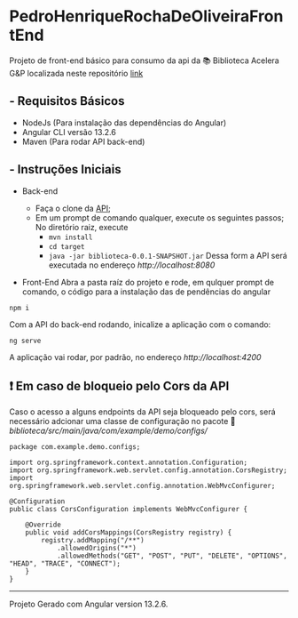 # PedroHenriqueRochaDeOliveiraFrontEnd

Projeto de front-end básico para consumo da api da :books: Biblioteca Acelera G&P localizada neste repositório [link](https://github.com/aceleragep/biblioteca)

## - Requisitos Básicos
 - NodeJs (Para instalação das dependências do Angular)
 - Angular CLI versão 13.2.6
 - Maven (Para rodar API back-end) 

## - Instruções Iniciais

- Back-end
  - Faça o clone da [API](https://github.com/aceleragep/biblioteca);
  - Em um prompt de comando qualquer, execute os seguintes passos;
  No diretório raiz, execute
    - `mvn install`
    - `cd target`
    - `java -jar biblioteca-0.0.1-SNAPSHOT.jar`
   Dessa form a API será executada no endereço _http://localhost:8080_
   
- Front-End
Abra a pasta raíz do projeto e rode, em qulquer prompt de comando, o código para a instalação das de pendências do angular 

`npm i`

Com a API do back-end rodando, inicalize a aplicação com o comando:

`ng serve`

A aplicação vai rodar, por padrão, no endereço _http://localhost:4200_

## :exclamation: Em caso de bloqueio pelo Cors da API
Caso o acesso a alguns endpoints da API seja bloqueado pelo cors, será necessário adcionar uma classe de configuração no pacote :file_folder:_biblioteca/src/main/java/com/example/demo/configs/_

```
package com.example.demo.configs;

import org.springframework.context.annotation.Configuration;
import org.springframework.web.servlet.config.annotation.CorsRegistry;
import org.springframework.web.servlet.config.annotation.WebMvcConfigurer;

@Configuration
public class CorsConfiguration implements WebMvcConfigurer {

    @Override
    public void addCorsMappings(CorsRegistry registry) {
        registry.addMapping("/**")
            .allowedOrigins("*")
            .allowedMethods("GET", "POST", "PUT", "DELETE", "OPTIONS", "HEAD", "TRACE", "CONNECT");
    }
}
```
****
Projeto Gerado com Angular version 13.2.6.
